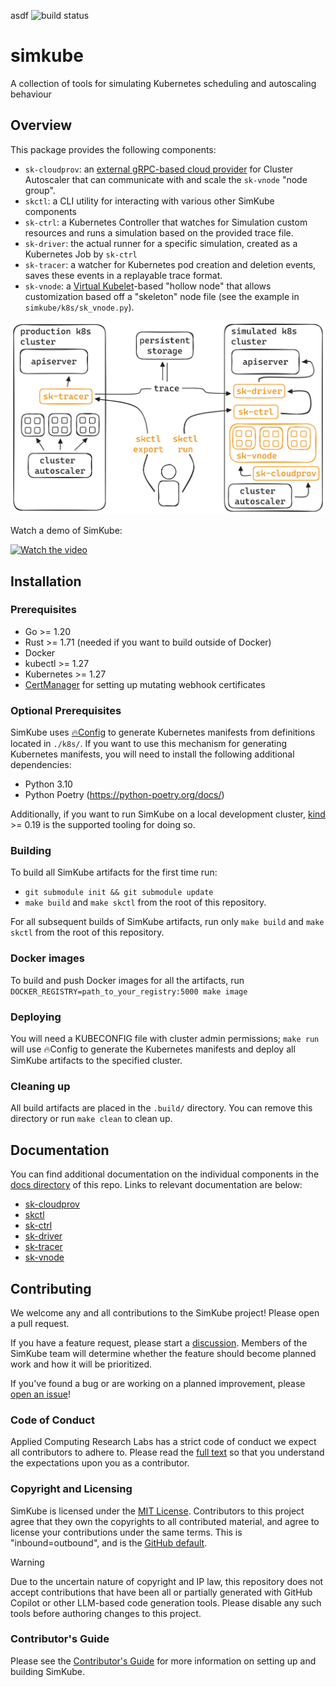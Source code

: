 asdf
![build status](https://github.com/acrlabs/simkube/actions/workflows/verify.yml/badge.svg)

# simkube

A collection of tools for simulating Kubernetes scheduling and autoscaling behaviour

## Overview

This package provides the following components:

- `sk-cloudprov`: an [external gRPC-based cloud provider](https://github.com/kubernetes/autoscaler/tree/master/cluster-autoscaler/cloudprovider/externalgrpc)
  for Cluster Autoscaler that can communicate with and scale the `sk-vnode` "node group".
- `skctl`: a CLI utility for interacting with various other SimKube components
- `sk-ctrl`: a Kubernetes Controller that watches for Simulation custom resources and runs a simulation based on the
  provided trace file.
- `sk-driver`: the actual runner for a specific simulation, created as a Kubernetes Job by `sk-ctrl`
- `sk-tracer`: a watcher for Kubernetes pod creation and deletion events, saves these events in a replayable trace
  format.
- `sk-vnode`: a [Virtual Kubelet](https://virtual-kubelet.io)-based "hollow node" that allows customization based off a
  "skeleton" node file (see the example in `simkube/k8s/sk_vnode.py`).

![architecture diagram of SimKube](./docs/images/sk-overview.png)

Watch a demo of SimKube:

[![Watch the video](https://img.youtube.com/vi/Q1XpH1H4It8/hqdefault.jpg)](https://www.youtube.com/watch?v=Q1XpH1H4It8)

## Installation

### Prerequisites

- Go >= 1.20
- Rust >= 1.71 (needed if you want to build outside of Docker)
- Docker
- kubectl >= 1.27
- Kubernetes >= 1.27
- [CertManager](https://cert-manager.io) for setting up mutating webhook certificates

### Optional Prerequisites

SimKube uses [🔥Config](https://github.com/acrlabs/fireconfig) to generate Kubernetes manifests from definitions located
in `./k8s/`.  If you want to use this mechanism for generating Kubernetes manifests, you will need to install the
following additional dependencies:

- Python 3.10
- Python Poetry (https://python-poetry.org/docs/)

Additionally, if you want to run SimKube on a local development cluster, [kind](https://kind.sigs.k8s.io) >= 0.19 is the
supported tooling for doing so.

### Building

To build all SimKube artifacts for the first time run:
- `git submodule init && git submodule update`
- `make build` and `make skctl` from the root of this repository.

For all subsequent builds of SimKube artifacts, run only `make build` and `make skctl` from the root of this repository.

### Docker images

To build and push Docker images for all the artifacts, run `DOCKER_REGISTRY=path_to_your_registry:5000 make image`

### Deploying

You will need a KUBECONFIG file with cluster admin permissions; `make run` will use 🔥Config to generate the Kubernetes
manifests and deploy all SimKube artifacts to the specified cluster.


### Cleaning up

All build artifacts are placed in the `.build/` directory.  You can remove this directory or run `make clean` to clean
up.

## Documentation

You can find additional documentation  on the individual components in the [docs directory](./docs/) of this repo.
Links to relevant documentation are below:

- [sk-cloudprov](./docs/sk-cloudprov.md)
- [skctl](./docs/skctl.md)
- [sk-ctrl](./docs/sk-ctrl.md)
- [sk-driver](./docs/sk-driver.md)
- [sk-tracer](./docs/sk-tracer.md)
- [sk-vnode](./docs/sk-vnode.md)

## Contributing

We welcome any and all contributions to the SimKube project!  Please open a pull request.

If you have a feature request, please start a [discussion](https://github.com/acrlabs/simkube/discussions).  Members of
the SimKube team will determine whether the feature should become planned work and how it will be prioritized.

If you've found a bug or are working on a planned improvement, please [open an
issue](https://github.com/acrlabs/simkube/issues)!

### Code of Conduct

Applied Computing Research Labs has a strict code of conduct we expect all contributors to adhere to.  Please read the
[full text](./CODE_OF_CONDUCT.md) so that you understand the expectations upon you as a contributor.

### Copyright and Licensing

SimKube is licensed under the [MIT License](./LICENSE).  Contributors to this project agree that they own the copyrights
to all contributed material, and agree to license your contributions under the same terms.  This is "inbound=outbound",
and is the [GitHub default](https://docs.github.com/en/site-policy/github-terms/github-terms-of-service#6-contributions-under-repository-license).

> [!WARNING]
> Due to the uncertain nature of copyright and IP law, this repository does not accept contributions that have been all
> or partially generated with GitHub Copilot or other LLM-based code generation tools.  Please disable any such tools
> before authoring changes to this project.

### Contributor's Guide

Please see the [Contributor's Guide](./docs/contributing.md) for more information on setting up and building SimKube.
